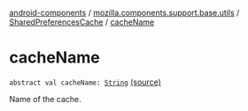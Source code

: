 [android-components](../../index.md) / [mozilla.components.support.base.utils](../index.md) / [SharedPreferencesCache](index.md) / [cacheName](./cache-name.md)

# cacheName

`abstract val cacheName: `[`String`](https://kotlinlang.org/api/latest/jvm/stdlib/kotlin/-string/index.html) [(source)](https://github.com/mozilla-mobile/android-components/blob/master/components/support/base/src/main/java/mozilla/components/support/base/utils/SharedPreferencesCache.kt#L30)

Name of the cache.

